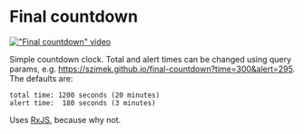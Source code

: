 # Final countdown

[!["Final countdown" video](http://img.youtube.com/vi/9jK-NcRmVcw/0.jpg)](http://www.youtube.com/watch?v=9jK-NcRmVcw)

Simple countdown clock. Total and alert times can be changed using query params, e.g. https://szimek.github.io/final-countdown?time=300&alert=295. The defaults are:
```
total time: 1200 seconds (20 minutes)
alert time:  180 seconds (3 minutes)
```

Uses [RxJS](https://github.com/ReactiveX/RxJS), because why not.
